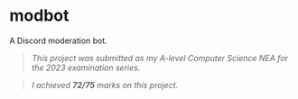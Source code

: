 # modbot
 A Discord moderation bot.

 > _This project was submitted as my A-level Computer Science NEA for the 2023 examination series._

> _I achieved __72/75__ marks on this project_.
